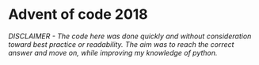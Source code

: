 # Advent of code 2018 

_DISCLAIMER - The code here was done quickly and without consideration toward best practice or readability._
_The aim was to reach the correct answer and move on, while improving my knowledge of python._
